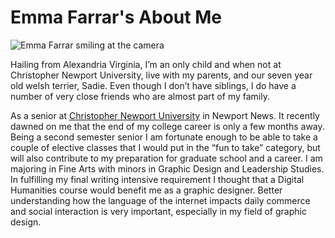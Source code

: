 # Emma Farrar's About Me

![Emma Farrar smiling at the camera](https://Emma-Farrar_CNU.github.io/Emma-Farrar-CNU/images/Profile.jpg)

Hailing from Alexandria Virginia, I’m an only child and when not at Christopher Newport University, live with my parents, and our seven year old welsh terrier, Sadie. Even though I don’t have siblings, I do have a number of very close friends who are almost part of my family. 

As a senior at [Christopher Newport University](https://cnu.edu/) in Newport News. It recently dawned on me that the end of my college career is only a few months away. Being a second semester senior I am fortunate enough to be able to take a couple of  elective classes that I would put in the “fun to take” category, but will also contribute to my preparation for graduate school and a career. I am majoring in Fine Arts with minors in Graphic Design and Leadership Studies. In fulfilling my final writing intensive requirement I thought that a Digital Humanities course would benefit me as a graphic designer. Better understanding how the language of the internet impacts daily commerce and social interaction is very important, especially in my field of graphic design. 
